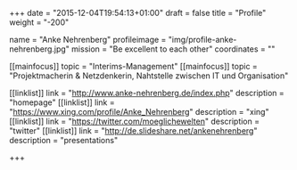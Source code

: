+++
date = "2015-12-04T19:54:13+01:00"
draft = false
title = "Profile"
weight = "-200"

name 			= "Anke Nehrenberg"
profileimage 	= "img/profile-anke-nehrenberg.jpg"
mission 		= "Be excellent to each other"
coordinates 	= ""


[[mainfocus]]
	topic = "Interims-Management"
[[mainfocus]]
	topic = "Projektmacherin & Netzdenkerin, Nahtstelle zwischen IT und Organisation"


[[linklist]]
	link = "http://www.anke-nehrenberg.de/index.php"
	description  = "homepage"
[[linklist]]
	link = "https://www.xing.com/profile/Anke_Nehrenberg"
	description  = "xing"
[[linklist]]
	link = "https://twitter.com/moeglichewelten"
	description  = "twitter"
[[linklist]]
	link = "http://de.slideshare.net/ankenehrenberg"
	description  = "presentations"

+++

